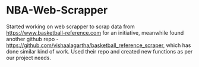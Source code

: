 # NBA-Web-Scrapper

Started working on web scrapper to scrap data from https://www.basketball-reference.com for an initiative, meanwhile found another github repo -
https://github.com/vishaalagartha/basketball_reference_scraper, which has done similar kind of work. Used their repo and created new functions as per our project needs.  
